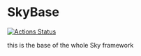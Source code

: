 # SkyBase

[![Actions Status](https://github.com/SkyFW/SkyBase/workflows/.github/workflows/maven-publish.yml/badge.svg)](https://github.com/SkyFW/SkyBase/actions)

this is the base of the whole Sky framework
